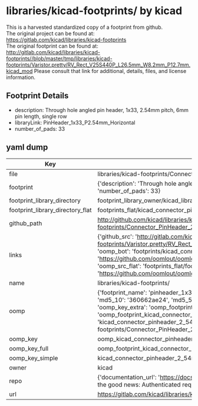 # libraries/kicad-footprints/ by kicad  
This is a harvested standardized copy of a footprint from github.  
The original project can be found at:  
https://gitlab.com/kicad/libraries/kicad-footprints  
The original footprint can be found at:
http://gitlab.com/kicad/libraries/kicad-footprints//blob/master/tmp/libraries/kicad-footprints/Varistor.pretty/RV_Rect_V25S440P_L26.5mm_W8.2mm_P12.7mm.kicad_mod
Please consult that link for additional, details, files, and license information.  
## Footprint Details
* description: Through hole angled pin header, 1x33, 2.54mm pitch, 6mm pin length, single row  
* libraryLink: PinHeader_1x33_P2.54mm_Horizontal  
* number_of_pads: 33  
## yaml dump  
| Key | Value |  
| --- | --- |  
| file | libraries/kicad-footprints/Connector_PinHeader_2.54mm.pretty/PinHeader_1x33_P2.54mm_Horizontal.kicad_mod |  
| footprint | {'description': 'Through hole angled pin header, 1x33, 2.54mm pitch, 6mm pin length, single row', 'libraryLink': 'PinHeader_1x33_P2.54mm_Horizontal', 'number_of_pads': 33} |  
| footprint_library_directory | footprint_library_owner/kicad_libraries/kicad-footprints/ |  
| footprint_library_directory_flat | footprints_flat/kicad_connector_pinheader_2_54mm_pinheader_1x33_p2_54mm_horizontal/working |  
| github_path | http://github.com/kicad/libraries/kicad-footprints//blob/master/tmp/libraries/kicad-footprints/Connector_PinHeader_2.54mm.pretty/PinHeader_1x33_P2.54mm_Horizontal.kicad_mod |  
| links | {'github_src': 'http://gitlab.com/kicad/libraries/kicad-footprints//blob/master/tmp/libraries/kicad-footprints/Varistor.pretty/RV_Rect_V25S440P_L26.5mm_W8.2mm_P12.7mm.kicad_mod', 'github_src_repo': 'https://gitlab.com/kicad/libraries/kicad-footprints', 'oomp_bot': 'footprints/kicad_connector_pinheader_2_54mm_pinheader_1x33_p2_54mm_horizontal/working', 'oomp_bot_github': 'https://github.com/oomlout/oomlout_oomp_footprint_bot/tree/main/footprints/kicad_connector_pinheader_2_54mm_pinheader_1x33_p2_54mm_horizontal/working', 'oomp_src_flat': 'footprints_flat/footprints_flat/kicad_connector_pinheader_2_54mm_pinheader_1x33_p2_54mm_horizontal/working', 'oomp_src_flat_github': 'https://github.com/oomlout/oomlout_oomp_footprint_src/tree/main/footprints_flat/kicad_connector_pinheader_2_54mm_pinheader_1x33_p2_54mm_horizontal/working'} |  
| name | libraries/kicad-footprints/ |  
| oomp | {'footprint_name': 'pinheader_1x33_p2_54mm_horizontal', 'library_name': 'connector_pinheader_2_54mm', 'md5': '360662ae24bedd55949959689b611c06', 'md5_10': '360662ae24', 'md5_5': '36066', 'md5_6': '360662', 'oomp_key': 'oomp_kicad_connector_pinheader_2_54mm_pinheader_1x33_p2_54mm_horizontal', 'oomp_key_extra': 'oomp_footprint_kicad_connector_pinheader_2_54mm_pinheader_1x33_p2_54mm_horizontal', 'oomp_key_full': 'oomp_footprint_kicad_connector_pinheader_2_54mm_pinheader_1x33_p2_54mm_horizontal_360662', 'oomp_key_simple': 'kicad_connector_pinheader_2_54mm_pinheader_1x33_p2_54mm_horizontal', 'original_filename': 'libraries/kicad-footprints/Connector_PinHeader_2.54mm.pretty/PinHeader_1x33_P2.54mm_Horizontal.kicad_mod', 'owner_name': 'kicad'} |  
| oomp_key | oomp_kicad_connector_pinheader_2_54mm_pinheader_1x33_p2_54mm_horizontal |  
| oomp_key_full | oomp_footprint_kicad_connector_pinheader_2_54mm_pinheader_1x33_p2_54mm_horizontal |  
| oomp_key_simple | kicad_connector_pinheader_2_54mm_pinheader_1x33_p2_54mm_horizontal |  
| owner | kicad |  
| repo | {'documentation_url': 'https://docs.github.com/rest/overview/resources-in-the-rest-api#rate-limiting', 'message': "API rate limit exceeded for 84.66.173.59. (But here's the good news: Authenticated requests get a higher rate limit. Check out the documentation for more details.)"} |  
| url | https://gitlab.com/kicad/libraries/kicad-footprints |  

